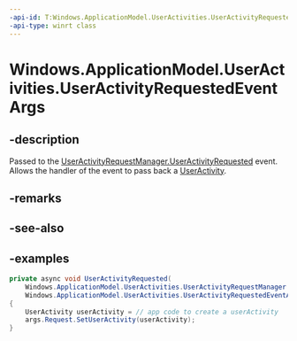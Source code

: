 ```yaml
---
-api-id: T:Windows.ApplicationModel.UserActivities.UserActivityRequestedEventArgs
-api-type: winrt class
---
```


<!-- Class syntax.
public class UserActivityRequestedEventArgs
-->

# Windows.ApplicationModel.UserActivities.UserActivityRequestedEventArgs

## -description
Passed to the [UserActivityRequestManager.UserActivityRequested](useractivityrequestmanager_useractivityrequested.md) event. Allows the handler of the event to pass back a [UserActivity](useractivity.md).

## -remarks

## -see-also

## -examples
```csharp
private async void UserActivityRequested(
    Windows.ApplicationModel.UserActivities.UserActivityRequestManager sender,
    Windows.ApplicationModel.UserActivities.UserActivityRequestedEventArgs args)
{
    UserActivity userActivity = // app code to create a userActivity
    args.Request.SetUserActivity(userActivity);
}
```
